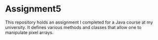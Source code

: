Assignment5
===========
This repository holds an assignment I completed for a Java course at my university.
It defines various methods and classes that allow one to manipulate pixel arrays.
